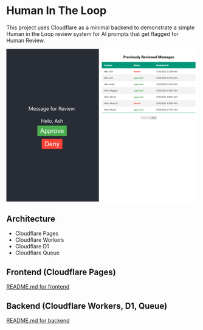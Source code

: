 # Human In The Loop

This project uses Cloudflare as a minimal backend to demonstrate a simple Human in the Loop review system for AI prompts that get flagged for Human Review.

![Human in the Loop screenshot](./HumanInTheLoop.png)

## Architecture
- Cloudflare Pages
- Cloudflare Workers
- Cloudflare D1
- Cloudflare Queue

## Frontend (Cloudflare Pages)
[README.md for frontend](./frontend/README.md)

## Backend (Cloudflare Workers, D1, Queue)
[README.md for backend](./backend/README.md)